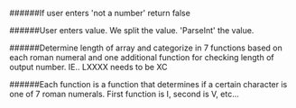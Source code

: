 ######If user enters 'not a number' return false

######User enters value. We split the value. 'ParseInt' the value.

######Determine length of array and categorize in 7 functions based on each roman numeral and one additional function for checking length of output number. IE.. LXXXX needs to be XC

######Each function is a function that determines if a certain character is one of 7 roman numerals. First function is I, second is V, etc...

